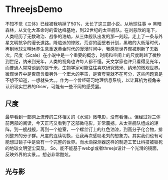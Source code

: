 # ThreejsDemo

不知不觉《三体》已经被我啃掉了50%，太长了这三部小说。从地球往事 => 黑暗森林，从文化大革命时的雷达峰基地，到22世纪的太空舰队。在刘慈欣的笔下，人类经历了无数政治、战争的浩劫，从三体舰队出发的那一刻起，走上了一条与外星文明抗争的漫长道路。降临派的惨败，荒谬的面壁者计划，黑暗的大低落时代，再到地球文明休养生息重返黄金时代的漫漫时间中，我感觉世界观被刷新了无数次。尺度（Scale）在小说中是一个重要的概念，时间和空间上的尺度跨越了微秒到世纪，纳米到光年，人类的视角也许每人都不懂。天文学家也许只看得见光年，而普通人常常谈到的是千米，生物学家可能往往喜欢研究微米、纳米的微观世界。微观世界中是否蕴含着另外一个宏大的宇宙，是否夸克就不在可分，这些问题真是不想不知道，一想就头大。。作为一个曾经研习地理信息系统，以计算机为视角来认识现实世界的Giser，可能有一些不同的感受罢。

## 尺度
最早看到一部网上流传的三体相关的《水滴》微电影，没有看懂。。但经过对三体前两部的阅读，今天正巧又看到了这部微电影，非常震撼。从太空舰队组成的矩阵，到一艘战舰，再到一个舱室，一个螺丝钉上的红色油漆，到高分子化合物，排列整齐的分子群。尺度的连续切换，让我再次感叹老刘的想象力。其实我们也有可能想过镜子中是否有一个完整的世界。而水滴探测器这样的制造工艺让科技被锁死的地球文明望尘莫及。
So，能不能基于webgl或者threejs设计一个光滑的镜面，反映外界的实景。。想必非常酷炫。

## 光与影